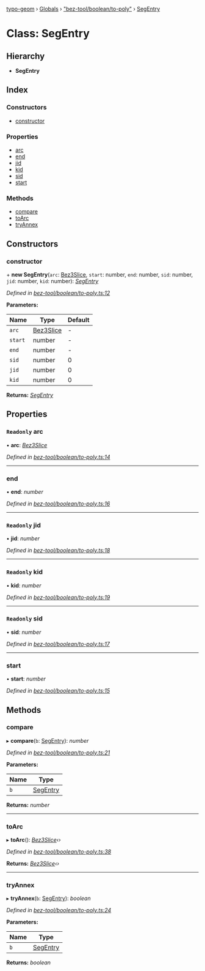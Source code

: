 [typo-geom](../README.md) › [Globals](../globals.md) › ["bez-tool/boolean/to-poly"](../modules/_bez_tool_boolean_to_poly_.md) › [SegEntry](_bez_tool_boolean_to_poly_.segentry.md)

# Class: SegEntry

## Hierarchy

* **SegEntry**

## Index

### Constructors

* [constructor](_bez_tool_boolean_to_poly_.segentry.md#constructor)

### Properties

* [arc](_bez_tool_boolean_to_poly_.segentry.md#readonly-arc)
* [end](_bez_tool_boolean_to_poly_.segentry.md#end)
* [jid](_bez_tool_boolean_to_poly_.segentry.md#readonly-jid)
* [kid](_bez_tool_boolean_to_poly_.segentry.md#readonly-kid)
* [sid](_bez_tool_boolean_to_poly_.segentry.md#readonly-sid)
* [start](_bez_tool_boolean_to_poly_.segentry.md#start)

### Methods

* [compare](_bez_tool_boolean_to_poly_.segentry.md#compare)
* [toArc](_bez_tool_boolean_to_poly_.segentry.md#toarc)
* [tryAnnex](_bez_tool_boolean_to_poly_.segentry.md#tryannex)

## Constructors

###  constructor

\+ **new SegEntry**(`arc`: [Bez3Slice](_bez_tool_shared_slice_arc_.bez3slice.md), `start`: number, `end`: number, `sid`: number, `jid`: number, `kid`: number): *[SegEntry](_bez_tool_boolean_to_poly_.segentry.md)*

*Defined in [bez-tool/boolean/to-poly.ts:12](https://github.com/be5invis/typo-geom/blob/5527277/src/bez-tool/boolean/to-poly.ts#L12)*

**Parameters:**

Name | Type | Default |
------ | ------ | ------ |
`arc` | [Bez3Slice](_bez_tool_shared_slice_arc_.bez3slice.md) | - |
`start` | number | - |
`end` | number | - |
`sid` | number | 0 |
`jid` | number | 0 |
`kid` | number | 0 |

**Returns:** *[SegEntry](_bez_tool_boolean_to_poly_.segentry.md)*

## Properties

### `Readonly` arc

• **arc**: *[Bez3Slice](_bez_tool_shared_slice_arc_.bez3slice.md)*

*Defined in [bez-tool/boolean/to-poly.ts:14](https://github.com/be5invis/typo-geom/blob/5527277/src/bez-tool/boolean/to-poly.ts#L14)*

___

###  end

• **end**: *number*

*Defined in [bez-tool/boolean/to-poly.ts:16](https://github.com/be5invis/typo-geom/blob/5527277/src/bez-tool/boolean/to-poly.ts#L16)*

___

### `Readonly` jid

• **jid**: *number*

*Defined in [bez-tool/boolean/to-poly.ts:18](https://github.com/be5invis/typo-geom/blob/5527277/src/bez-tool/boolean/to-poly.ts#L18)*

___

### `Readonly` kid

• **kid**: *number*

*Defined in [bez-tool/boolean/to-poly.ts:19](https://github.com/be5invis/typo-geom/blob/5527277/src/bez-tool/boolean/to-poly.ts#L19)*

___

### `Readonly` sid

• **sid**: *number*

*Defined in [bez-tool/boolean/to-poly.ts:17](https://github.com/be5invis/typo-geom/blob/5527277/src/bez-tool/boolean/to-poly.ts#L17)*

___

###  start

• **start**: *number*

*Defined in [bez-tool/boolean/to-poly.ts:15](https://github.com/be5invis/typo-geom/blob/5527277/src/bez-tool/boolean/to-poly.ts#L15)*

## Methods

###  compare

▸ **compare**(`b`: [SegEntry](_bez_tool_boolean_to_poly_.segentry.md)): *number*

*Defined in [bez-tool/boolean/to-poly.ts:21](https://github.com/be5invis/typo-geom/blob/5527277/src/bez-tool/boolean/to-poly.ts#L21)*

**Parameters:**

Name | Type |
------ | ------ |
`b` | [SegEntry](_bez_tool_boolean_to_poly_.segentry.md) |

**Returns:** *number*

___

###  toArc

▸ **toArc**(): *[Bez3Slice](_bez_tool_shared_slice_arc_.bez3slice.md)‹›*

*Defined in [bez-tool/boolean/to-poly.ts:38](https://github.com/be5invis/typo-geom/blob/5527277/src/bez-tool/boolean/to-poly.ts#L38)*

**Returns:** *[Bez3Slice](_bez_tool_shared_slice_arc_.bez3slice.md)‹›*

___

###  tryAnnex

▸ **tryAnnex**(`b`: [SegEntry](_bez_tool_boolean_to_poly_.segentry.md)): *boolean*

*Defined in [bez-tool/boolean/to-poly.ts:24](https://github.com/be5invis/typo-geom/blob/5527277/src/bez-tool/boolean/to-poly.ts#L24)*

**Parameters:**

Name | Type |
------ | ------ |
`b` | [SegEntry](_bez_tool_boolean_to_poly_.segentry.md) |

**Returns:** *boolean*
